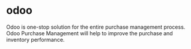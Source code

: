 # odoo
Odoo is one-stop solution for the entire purchase management process. Odoo Purchase Management will help to improve the purchase and inventory performance.
